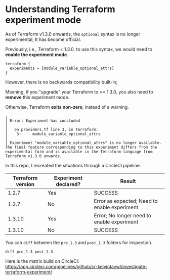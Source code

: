 # Understanding Terraform experiment mode

As of Terraform v1.3.0 onwards, the `optional` syntax is no longer experimental;
It has become official.

Previously, i.e., Terraform < 1.3.0, to use this syntax, we would need to **enable the experiment mode**.

```hcl
terraform {
  experiments = [module_variable_optional_attrs]
}
```

However, there is no backwards compatibility built-in;

Meaning, if you "upgrade" your Terraform to >= 1.3.0, you also need to **remove** this experiment mode.

Otherwise, Terraform **exits non-zero**, instead of a warning.

```
╷
│ Error: Experiment has concluded
│ 
│   on providers.tf line 3, in terraform:
│    3:     module_variable_optional_attrs
│ 
│ Experiment "module_variable_optional_attrs" is no longer available. The final feature corresponding to this experiment differs from the experimental form and is available in the Terraform language from Terraform v1.3.0 onwards.
```

In this repo, I recreated the situations through a CircleCI pipeline:

| Terraform version | Experiment declared? | Result |
| --- | --- | --- |
| 1.2.7 | Yes | SUCCESS |
| 1.2.7 | No | Error as expected; Need to enable experiment |
| 1.3.10 | Yes | Error; No longer need to enable experiment |
| 1.3.10 | No | SUCCESS |

You can `diff` between the `pre_1.3` and `post_1.3` folders for inspection.

```shell
diff pre_1.3 post_1.3
```

Here is the matrix build on CircleCI:
https://app.circleci.com/pipelines/github/cr-kelvintaywl/investigate-terraform-experiment/
